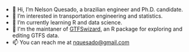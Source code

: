 - 👋 Hi, I’m Nelson Quesado, a brazilian engineer and Ph.D. candidate.
- 👀 I’m interested in transportation engineering and statistics.
- 🌱 I’m currently learning R and data science.
- 🚌 I'm the maintaner of [GTFSwizard](https://opatp.github.io/GTFSwizard/), an R package for exploring and editing GTFS data.
- 📫 You can reach me at nquesado@gmail.com
